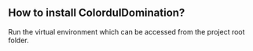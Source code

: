 How to install ColordulDomination?
----------------------------------------------

Run the virtual environment which can be accessed from the project root folder.